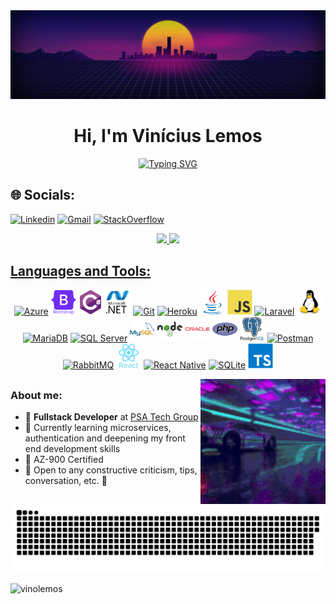 <div align="center">
  <img alt="ultrawide" src="https://github.com/VinoLemos/VinoLemos/blob/main/ultrawide-synthwave.jpg">
</div>

<h1 align="center">Hi, I'm Vinícius Lemos</h1>
<center><a href="https://git.io/typing-svg"><img src="https://readme-typing-svg.demolab.com?font=Fira+Code&pause=1000&width=435&lines=Welcome!" alt="Typing SVG" /></a></center>

 
## 🌐 Socials:

[![Linkedin](https://img.shields.io/badge/-LinkedIn-%230077B5?style=for-the-badge&logo=linkedin&logoColor=white)](https://linkedin.com/in/vinolemos") [![Gmail](https://img.shields.io/badge/-Gmail-%23333?style=for-the-badge&logo=gmail&logoColor=white)](mailto:vlemosdeoliveira@gmail.com) [![StackOverflow](https://img.shields.io/badge/stack%20overflow-FE7A16?logo=stack-overflow&logoColor=white&style=for-the-badge)](https://stackoverflow.com/users/20768508/vinolemos)

 <div align="center">
  <a href="https://github.com/VinoLemos">
  <img height="180em" src="https://github-readme-stats.vercel.app/api?username=VinoLemos&show_icons=true&theme=tokyonight&include_all_commits=true&count_private=true&card_width=290"/>
  <img height="180em" src="https://github-readme-stats.vercel.app/api/top-langs/?username=VinoLemos&layout=compact&hide=blade,scss,shell&hide_progress=true&langs_count=10&theme=tokyonight&card_width=300"/>
</div>
 <div style="display: inline_block">    
  
## Languages and Tools:
<div align="center">

[<img src="https://www.vectorlogo.zone/logos/microsoft_azure/microsoft_azure-icon.svg" alt="Azure" width="40" height="40">](https://azure.microsoft.com/en-in/)
[<img src="https://raw.githubusercontent.com/devicons/devicon/master/icons/bootstrap/bootstrap-plain-wordmark.svg" alt="Bootstrap" width="40" height="40">](https://getbootstrap.com)
[<img src="https://raw.githubusercontent.com/devicons/devicon/master/icons/csharp/csharp-original.svg" alt="C#" width="40" height="40">](https://www.w3schools.com/cs/)
[<img src="https://raw.githubusercontent.com/devicons/devicon/master/icons/dot-net/dot-net-original-wordmark.svg" alt=".NET" width="40" height="40">](https://dotnet.microsoft.com/)
[<img src="https://www.vectorlogo.zone/logos/git-scm/git-scm-icon.svg" alt="Git" width="40" height="40">](https://git-scm.com/)
[<img src="https://cdn.jsdelivr.net/gh/devicons/devicon@latest/icons/heroku/heroku-plain-wordmark.svg" alt="Heroku" width="40" height="40">](https://heroku.com)
[<img src="https://raw.githubusercontent.com/devicons/devicon/master/icons/java/java-original.svg" alt="Java" width="40" height="40">](https://www.java.com)
[<img src="https://raw.githubusercontent.com/devicons/devicon/master/icons/javascript/javascript-original.svg" alt="JavaScript" width="40" height="40">](https://developer.mozilla.org/en-US/docs/Web/JavaScript)
[<img src="https://img.icons8.com/?size=100&id=hUvxmdu7Rloj&format=png&color=000000" alt="Laravel" width="40" height="40">](https://laravel.com/)
[<img src="https://raw.githubusercontent.com/devicons/devicon/master/icons/linux/linux-original.svg" alt="Linux" width="40" height="40">](https://www.linux.org/)
[<img src="https://www.vectorlogo.zone/logos/mariadb/mariadb-icon.svg" alt="MariaDB" width="40" height="40">](https://mariadb.org/)
[<img src="https://www.svgrepo.com/show/303229/microsoft-sql-server-logo.svg" alt="SQL Server" width="40" height="40">](https://www.microsoft.com/en-us/sql-server)
[<img src="https://raw.githubusercontent.com/devicons/devicon/master/icons/mysql/mysql-original-wordmark.svg" alt="MySQL" width="40" height="40">](https://www.mysql.com/)
[<img src="https://raw.githubusercontent.com/devicons/devicon/master/icons/nodejs/nodejs-original-wordmark.svg" alt="Node.js" width="40" height="40">](https://nodejs.org)
[<img src="https://raw.githubusercontent.com/devicons/devicon/master/icons/oracle/oracle-original.svg" alt="Oracle" width="40" height="40">](https://www.oracle.com/)
[<img src="https://raw.githubusercontent.com/devicons/devicon/master/icons/php/php-original.svg" alt="PHP" width="40" height="40">](https://www.php.net)
[<img src="https://raw.githubusercontent.com/devicons/devicon/master/icons/postgresql/postgresql-original-wordmark.svg" alt="PostgreSQL" width="40" height="40">](https://www.postgresql.org)
[<img src="https://www.vectorlogo.zone/logos/getpostman/getpostman-icon.svg" alt="Postman" width="40" height="40">](https://postman.com)
[<img src="https://www.vectorlogo.zone/logos/rabbitmq/rabbitmq-icon.svg" alt="RabbitMQ" width="40" height="40">](https://www.rabbitmq.com)
[<img src="https://raw.githubusercontent.com/devicons/devicon/master/icons/react/react-original-wordmark.svg" alt="React" width="40" height="40">](https://reactjs.org/)
[<img src="https://reactnative.dev/img/header_logo.svg" alt="React Native" width="40" height="40">](https://reactnative.dev/)
[<img src="https://www.vectorlogo.zone/logos/sqlite/sqlite-icon.svg" alt="SQLite" width="40" height="40">](https://www.sqlite.org/)
[<img src="https://raw.githubusercontent.com/devicons/devicon/master/icons/typescript/typescript-original.svg" alt="TypeScript" width="40" height="40">](https://www.typescriptlang.org/)

</div>
<img align="right" alt="Synthwave" height="200em" src="https://github.com/VinoLemos/VinoLemos/blob/main/synthwave.gif">

##

  <h3>About me: </h3>
  
+ 🔭 **Fullstack Developer** at <a href = "https://psatech.com.br/" target="_blank">PSA Tech Group</a>
+ 🌱 Currently learning microservices, authentication and deepening my front end development skills
+ 📜 AZ-900 Certified
+ 🤔 Open to any constructive criticism, tips, conversation, etc. 🦉

<div align="center"> 
 
 ##

   ![Snake animation](https://github.com/VinoLemos/VinoLemos/blob/output/github-contribution-grid-snake.svg)
     

  </div>
<p align="left"> <img src="https://komarev.com/ghpvc/?username=vinolemos&label=Profile%20views&color=0e75b6&style=flat" alt="vinolemos" /> </p>
